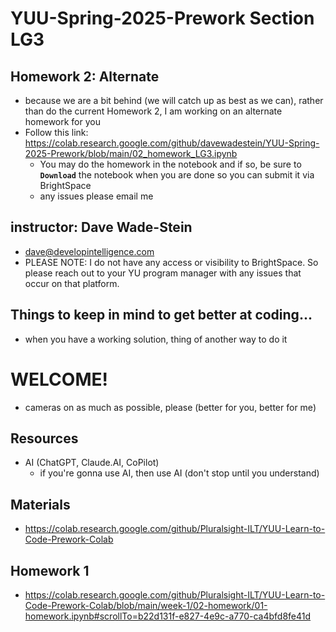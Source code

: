# YUU-Spring-2025-Prework Section LG3

## Homework 2: Alternate
* because we are a bit behind (we will catch up as best as we can), rather than do the current Homework 2, I am working on an alternate homework for you
* Follow this link: https://colab.research.google.com/github/davewadestein/YUU-Spring-2025-Prework/blob/main/02_homework_LG3.ipynb
  * You may do the homework in the notebook and if so, be sure to __`Download`__ the notebook when you are done so you can submit it via BrightSpace
  * any issues please email me

## instructor: Dave Wade-Stein
* dave@developintelligence.com
* PLEASE NOTE: I do not have any access or visibility to BrightSpace. So please reach out to your YU program manager with any issues that occur on that platform.

## Things to keep in mind to get better at coding...
* when you have a working solution, thing of another way to do it

# WELCOME!
* cameras on as much as possible, please (better for you, better for me)

## Resources
* AI (ChatGPT, Claude.AI, CoPilot)
  * if you're gonna use AI, then use AI (don't stop until you understand)

## Materials
* https://colab.research.google.com/github/Pluralsight-ILT/YUU-Learn-to-Code-Prework-Colab

## Homework 1
* https://colab.research.google.com/github/Pluralsight-ILT/YUU-Learn-to-Code-Prework-Colab/blob/main/week-1/02-homework/01-homework.ipynb#scrollTo=b22d131f-e827-4e9c-a770-ca4bfd8fe41d
